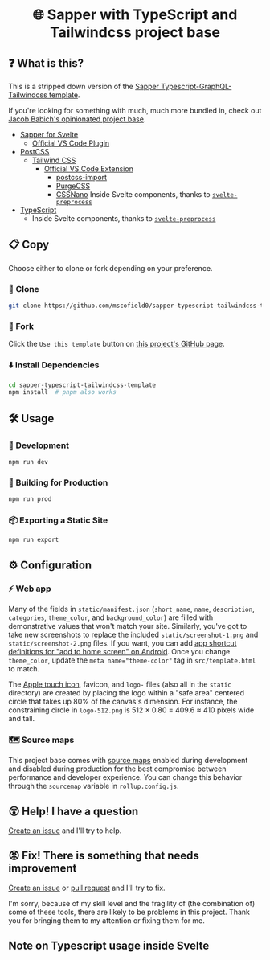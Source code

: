 <h1 align="center">🌐 Sapper with TypeScript and Tailwindcss project base</h1>

## ❓ What is this?

This is a stripped down version of the [Sapper Typescript-GraphQL-Tailwindcss template](https://github.com/mscofield0/sapper-typescript-graphql-tailwindcss-template).

If you're looking for something with much, much more bundled in, check out [Jacob Babich's opinionated project base](https://github.com/babichjacob/sapper-firebase-typescript-graphql-tailwindcss-actions-template).

- [Sapper for Svelte](https://sapper.svelte.dev/)
  - [Official VS Code Plugin](https://marketplace.visualstudio.com/items?itemName=svelte.svelte-vscode)
- [PostCSS](https://postcss.org/)
  - [Tailwind CSS](https://tailwindcss.com/)
    - [Official VS Code Extension](https://marketplace.visualstudio.com/items?itemName=bradlc.vscode-tailwindcss)
      - [postcss-import](https://github.com/postcss/postcss-import)
      - [PurgeCSS](https://www.purgecss.com/)
      - [CSSNano](https://cssnano.co/)
      Inside Svelte components, thanks to [`svelte-preprocess`](https://github.com/kaisermann/svelte-preprocess)
- [TypeScript](https://www.typescriptlang.org/)
  - Inside Svelte components, thanks to [`svelte-preprocess`](https://github.com/kaisermann/svelte-preprocess)

## 📋 Copy

Choose either to clone or fork depending on your preference.

### 🐑 Clone

```sh
git clone https://github.com/mscofield0/sapper-typescript-tailwindcss-template
```

### 🍴 Fork

Click the `Use this template` button on [this project's GitHub page](https://github.com/mscofield0/sapper-typescript-tailwindcss-template).

### ⬇️ Install Dependencies

```sh
cd sapper-typescript-tailwindcss-template
npm install  # pnpm also works
```

## 🛠 Usage

### 🧪 Development
```sh
npm run dev
```

### 🔨 Building for Production
```sh
npm run prod
```

### 📦 Exporting a Static Site
```sh
npm run export
```

## ⚙ Configuration

### ⚡ Web app
Many of the fields in `static/manifest.json` (`short_name`, `name`, `description`, `categories`, `theme_color`, and `background_color`) are filled with demonstrative values that won't match your site. Similarly, you've got to take new screenshots to replace the included `static/screenshot-1.png` and `static/screenshot-2.png` files. If you want, you can add [app shortcut definitions for "add to home screen" on Android](https://web.dev/app-shortcuts/#define-app-shortcuts-in-the-web-app-manifest). Once you change `theme_color`, update the `meta name="theme-color"` tag in `src/template.html` to match.

The [Apple touch icon](https://developer.apple.com/library/archive/documentation/AppleApplications/Reference/SafariWebContent/ConfiguringWebApplications/ConfiguringWebApplications.html), favicon, and `logo-` files (also all in the `static` directory) are created by placing the logo within a "safe area" centered circle that takes up 80% of the canvas's dimension. For instance, the constraining circle in `logo-512.png` is 512 × 0.80 = 409.6 ≈ 410 pixels wide and tall. 

### 🗺 Source maps
This project base comes with [source maps](https://blog.teamtreehouse.com/introduction-source-maps) enabled during development and disabled during production for the best compromise between performance and developer experience. You can change this behavior through the `sourcemap` variable in `rollup.config.js`.

## 😵 Help! I have a question

[Create an issue](https://github.com/mscofield0/sapper-typescript-graphql-tailwindcss-template/issues/new) and I'll try to help.

## 😡 Fix! There is something that needs improvement

[Create an issue](https://github.com/mscofield0/sapper-typescript-tailwindcss-template/issues/new) or [pull request](https://github.com/mscofield0/sapper-typescript-tailwindcss-template/pulls) and I'll try to fix.

I'm sorry, because of my skill level and the fragility of (the combination of) some of these tools, there are likely to be problems in this project. Thank you for bringing them to my attention or fixing them for me.

## Note on Typescript usage inside Svelte <script> tags

To use Typescript inside Svelte <script> tags, write it like so:
```html
<script lang="ts">
    let example: string
</script>
```

## 📄 License

MIT
